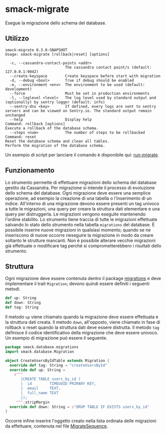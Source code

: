 # smack-migrate
Esegue la migrazione dello schema del database.

## Utilizzo
```
smack-migrate 0.3.0-SNAPSHOT
Usage: smack-migrate [rollback|reset] [options]

  -c, --cassandra-contact-points <addr>
                           The cassandra contact point/s (default: 127.0.0.1:9042)
  --create-keyspace        Create keyspace before start with migration
  -d, --debug <bool>       True if debug should be enabled
  -e, --environment <env>  The environment to be used (default: development)
  --force                  Must be set in production environments
  -l, --loglevel <level>   The log level used by standard output and (optionally) by sentry logger (default: info)
  --sentry-dns <key>       If defined, every logs are sent to sentry servers and can be viewed on Sentry.io. The standard output remain unchanged
  --help                   Display help
Command: rollback [options]
Execute a rollback of the database schema.
  --steps <num>            The number of steps to be rollbacked
Command: reset
Reset the database schema and clean all tables.
Perform the migration of the database schema.
```

Un esempio di script per lanciare il comando è disponibile qui: [run-migrate](/scripts/run-migrate).

## Funzionamento
Lo strumento permette di effettuare migrazioni dello schema del database gestito da Cassandra.
Per migrazione si intende il processo di evoluzione dello schema del database.
Ogni migrazione deve essere una semplice operazione, ad esempio la creazione di una tabella o l'inserimento di un indice.
All'interno di una migrazione devono essere presenti un tag univoco a tutte le migrazioni,
una query per creare la struttura dati elementare e una query per distruggerla. Le migrazioni vengono eseguite mantenendo l'ordine stabilito.
Lo strumento tiene traccia di tutte le migrazioni effettuate salvando lo stato dello strumento nella tabella `migrations` del database.
È possibile inserire nuove migrazioni in qualsiasi momento;
quando se ne inseriscono di nuove occorre rieseguire la migrazione in modo da creare soltanto le strutture mancanti.
Non è possibile alterare vecchie migrazioni già effettuate o modificare tag perché si comprometterebbero i risultati dello strumento.  

## Struttura
Ogni migrazione deve essere contenuta dentro il package [migrations](/migrate/src/main/scala/smack/database/migrations)
e deve implementare il trait `Migration`; devono quindi essere definiti i seguenti metodi.
```scala
def up: String
def down: String
def tag: String
```
Il metodo `up` viene chiamato quando la migrazione deve essere effettuata e la struttura dati creata.
Il metodo `down`, all'opposto, viene chiamato in fase di rollback o reset quando la struttura dati deve essere distrutta.
Il metodo `tag` definisce il codice identificativo della migrazione che deve essere univoco.
Un esempio di migrazione può essere il seguente.
```scala
package smack.database.migrations
import smack.database.Migration

object CreateUsersByIdTable extends Migration {
  override def tag: String = "createUsersById"
  override def up: String =
    s"""
       |CREATE TABLE users_by_id (
       |  id        TIMEUUID PRIMARY KEY,
       |  email     TEXT,
       |  full_name TEXT
       |);
     """.stripMargin
  override def down: String = s"DROP TABLE IF EXISTS users_by_id"
}
```

Occorre infine inserire l'oggetto creato nella lista ordinata delle migrazioni da effettuare,
contenuta nel file [MigrateSequence](/migrate/src/main/scala/smack/database/MigrateSequence.scala).
